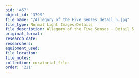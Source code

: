 ```yaml
---
pid: '457'
object_id: '3799'
file_name: "/Allegory_of_the_Five_Senses_detail_5.jpg"
file_type: Normal Light Images›Details
file_description: Allegory of the Five Senses - Detail 5
original_format:
research_date:
researchers:
equipment_used:
file_location:
file_notes:
collection: curatorial_files
order: '221'
---
```

